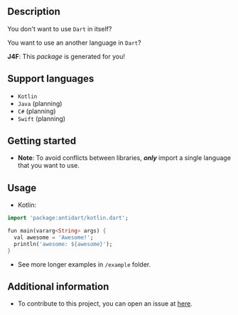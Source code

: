 <!-- 
This README describes the package. If you publish this package to pub.dev,
this README's contents appear on the landing page for your package.

For information about how to write a good package README, see the guide for
[writing package pages](https://dart.dev/guides/libraries/writing-package-pages). 

For general information about developing packages, see the Dart guide for
[creating packages](https://dart.dev/guides/libraries/create-library-packages)
and the Flutter guide for
[developing packages and plugins](https://flutter.dev/developing-packages). 
-->

## Description

You don't want to use `Dart` in itself?

You want to use an another language in `Dart`?

**J4F**: This _package_ is generated for you!

## Support languages

- `Kotlin`
- `Java` (planning)
- `C#` (planning)
- `Swift` (planning)

## Getting started

- **Note**: To avoid conflicts between libraries, _**only**_ import a single language that you want to use.

## Usage

- Kotlin:

```dart
import 'package:antidart/kotlin.dart';

fun main(vararg<String> args) {
  val awesome = 'Awesome!';
  println('awesome: ${awesome}');
}
```

- See more longer examples in `/example` folder. 

## Additional information

- To contribute to this project, you can open an issue at [here](https://github.com/lehoangbaochung/antidart/issues).
